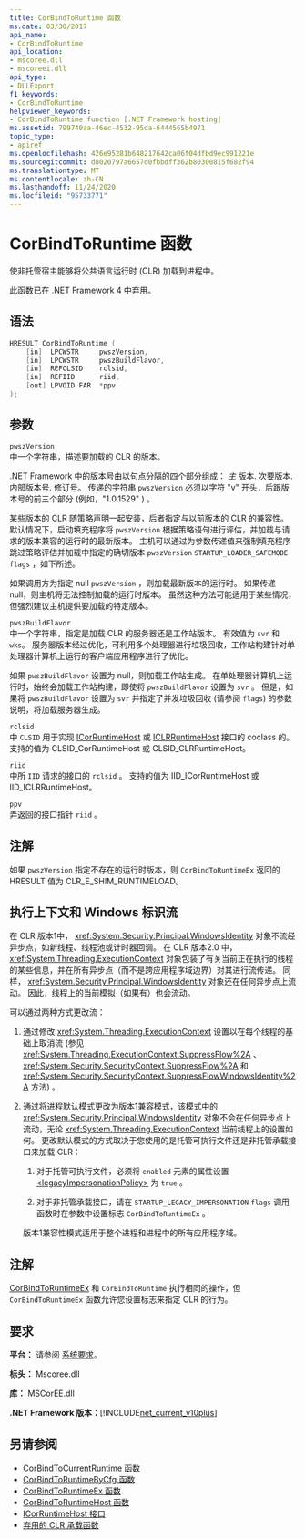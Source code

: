 ```yaml
---
title: CorBindToRuntime 函数
ms.date: 03/30/2017
api_name:
- CorBindToRuntime
api_location:
- mscoree.dll
- mscoreei.dll
api_type:
- DLLExport
f1_keywords:
- CorBindToRuntime
helpviewer_keywords:
- CorBindToRuntime function [.NET Framework hosting]
ms.assetid: 799740aa-46ec-4532-95da-6444565b4971
topic_type:
- apiref
ms.openlocfilehash: 426e95281b648217642ca06f04dfbd9ec991221e
ms.sourcegitcommit: d8020797a6657d0fbbdff362b80300815f682f94
ms.translationtype: MT
ms.contentlocale: zh-CN
ms.lasthandoff: 11/24/2020
ms.locfileid: "95733771"
---
```

# <a name="corbindtoruntime-function"></a>CorBindToRuntime 函数

使非托管宿主能够将公共语言运行时 (CLR) 加载到进程中。  
  
 此函数已在 .NET Framework 4 中弃用。  
  
## <a name="syntax"></a>语法  
  
```cpp  
HRESULT CorBindToRuntime (  
    [in]  LPCWSTR     pwszVersion,
    [in]  LPCWSTR     pwszBuildFlavor,
    [in]  REFCLSID    rclsid,
    [in]  REFIID      riid,
    [out] LPVOID FAR  *ppv  
);  
```  
  
## <a name="parameters"></a>参数  

 `pwszVersion`  
 中一个字符串，描述要加载的 CLR 的版本。  
  
 .NET Framework 中的版本号由以句点分隔的四个部分组成： *主* 版本. 次要版本. 内部版本号. 修订号。 传递的字符串 `pwszVersion` 必须以字符 "v" 开头，后跟版本号的前三个部分 (例如，"1.0.1529" ) 。  
  
 某些版本的 CLR 随策略声明一起安装，后者指定与以前版本的 CLR 的兼容性。 默认情况下，启动填充程序将 `pwszVersion` 根据策略语句进行评估，并加载与请求的版本兼容的运行时的最新版本。 主机可以通过为参数传递值来强制填充程序跳过策略评估并加载中指定的确切版本 `pwszVersion`  `STARTUP_LOADER_SAFEMODE` `flags` ，如下所述。  
  
 如果调用方为指定 null `pwszVersion` ，则加载最新版本的运行时。 如果传递 null，则主机将无法控制加载的运行时版本。 虽然这种方法可能适用于某些情况，但强烈建议主机提供要加载的特定版本。  
  
 `pwszBuildFlavor`  
 中一个字符串，指定是加载 CLR 的服务器还是工作站版本。 有效值为 `svr` 和 `wks`。 服务器版本经过优化，可利用多个处理器进行垃圾回收，工作站构建针对单处理器计算机上运行的客户端应用程序进行了优化。  
  
 如果 `pwszBuildFlavor` 设置为 null，则加载工作站生成。 在单处理器计算机上运行时，始终会加载工作站构建，即使将 `pwszBuildFlavor` 设置为 `svr` 。 但是，如果将 `pwszBuildFlavor` 设置为 `svr` 并指定了并发垃圾回收 (请参阅 `flags`) 的参数说明，将加载服务器生成。  
  
 `rclsid`  
 中 `CLSID` 用于实现 [ICorRuntimeHost](icorruntimehost-interface.md) 或 [ICLRRuntimeHost](iclrruntimehost-interface.md) 接口的 coclass 的。 支持的值为 CLSID_CorRuntimeHost 或 CLSID_CLRRuntimeHost。  
  
 `riid`  
 中所 `IID` 请求的接口的 `rclsid` 。 支持的值为 IID_ICorRuntimeHost 或 IID_ICLRRuntimeHost。  
  
 `ppv`  
 弄返回的接口指针 `riid` 。  
  
## <a name="remarks"></a>注解  

 如果 `pwszVersion` 指定不存在的运行时版本，则 `CorBindToRuntimeEx` 返回的 HRESULT 值为 CLR_E_SHIM_RUNTIMELOAD。  
  
## <a name="execution-context-and-flow-of-windows-identity"></a>执行上下文和 Windows 标识流  

 在 CLR 版本1中， <xref:System.Security.Principal.WindowsIdentity> 对象不流经异步点，如新线程、线程池或计时器回调。 在 CLR 版本2.0 中， <xref:System.Threading.ExecutionContext> 对象包装了有关当前正在执行的线程的某些信息，并在所有异步点（而不是跨应用程序域边界）对其进行流传递。 同样， <xref:System.Security.Principal.WindowsIdentity> 对象还在任何异步点上流动。 因此，线程上的当前模拟（如果有）也会流动。  
  
 可以通过两种方式更改流：  
  
1. 通过修改 <xref:System.Threading.ExecutionContext> 设置以在每个线程的基础上取消流 (参见 <xref:System.Threading.ExecutionContext.SuppressFlow%2A> 、 <xref:System.Security.SecurityContext.SuppressFlow%2A> 和 <xref:System.Security.SecurityContext.SuppressFlowWindowsIdentity%2A> 方法) 。  
  
2. 通过将进程默认模式更改为版本1兼容模式，该模式中的 <xref:System.Security.Principal.WindowsIdentity> 对象不会在任何异步点上流动，无论 <xref:System.Threading.ExecutionContext> 当前线程上的设置如何。 更改默认模式的方式取决于您使用的是托管可执行文件还是非托管承载接口来加载 CLR：  
  
    1. 对于托管可执行文件，必须将 `enabled` 元素的属性设置 [\<legacyImpersonationPolicy>](../../configure-apps/file-schema/runtime/legacyimpersonationpolicy-element.md) 为 `true` 。  
  
    2. 对于非托管承载接口，请在 `STARTUP_LEGACY_IMPERSONATION` `flags` 调用函数时在参数中设置标志 `CorBindToRuntimeEx` 。  
  
     版本1兼容性模式适用于整个进程和进程中的所有应用程序域。  
  
## <a name="remarks"></a>注解  

 [CorBindToRuntimeEx](corbindtoruntimeex-function.md) 和 `CorBindToRuntime` 执行相同的操作，但 `CorBindToRuntimeEx` 函数允许您设置标志来指定 CLR 的行为。  
  
## <a name="requirements"></a>要求  

 **平台：** 请参阅 [系统要求](../../get-started/system-requirements.md)。  
  
 **标头：** Mscoree.dll  
  
 **库：** MSCorEE.dll  
  
 **.NET Framework 版本：**[!INCLUDE[net_current_v10plus](../../../../includes/net-current-v10plus-md.md)]  
  
## <a name="see-also"></a>另请参阅

- [CorBindToCurrentRuntime 函数](corbindtocurrentruntime-function.md)
- [CorBindToRuntimeByCfg 函数](corbindtoruntimebycfg-function.md)
- [CorBindToRuntimeEx 函数](corbindtoruntimeex-function.md)
- [CorBindToRuntimeHost 函数](corbindtoruntimehost-function.md)
- [ICorRuntimeHost 接口](icorruntimehost-interface.md)
- [弃用的 CLR 承载函数](deprecated-clr-hosting-functions.md)
